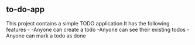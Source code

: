 ## to-do-app
This project contains a simple TODO application
It has the following features -
-Anyone can create a todo
-Anyone can see their existing todos
-Anyone can mark a todo as done